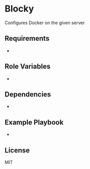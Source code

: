 # Blocky

Configures Docker on the given server

## Requirements

-

## Role Variables

-

##  Dependencies

-

## Example Playbook

-

## License

MIT
